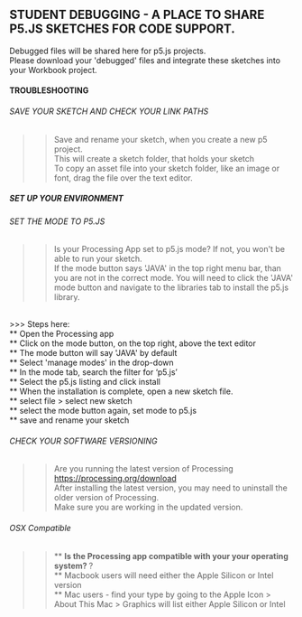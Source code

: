 ## STUDENT DEBUGGING - A PLACE TO SHARE P5.JS SKETCHES FOR CODE SUPPORT.
Debugged files will be shared here for p5.js projects.<br>
Please download your 'debugged' files and integrate these sketches into your Workbook project. <br>

#### TROUBLESHOOTING

###### SAVE YOUR SKETCH AND CHECK YOUR LINK PATHS
>> Save and rename your sketch, when you create a new p5 project. <br>
>> This will create a sketch folder, that holds your sketch <br>
>> To copy an asset file into your sketch folder, like an image or font, drag the file over the text editor. <br>

##### SET UP YOUR ENVIRONMENT

###### SET THE MODE TO P5.JS <br>
>> Is your Processing App set to p5.js mode? If not, you won't be able to run your sketch. <br>
>> If the mode button says 'JAVA' in the top right menu bar, than you are not in the correct mode. You will need to click the 'JAVA' mode button and navigate to the libraries tab to install the p5.js library. <br>
<br> 
>>> Steps here: <br>
 ** Open the Processing app  <br>
 ** Click on the mode button, on the top right, above the text editor <br>
 ** The mode button will say  'JAVA' by default <br>
 ** Select 'manage modes' in the drop-down <br>
 ** In the mode tab,  search the filter for ‘p5.js’ <br>
 ** Select the p5.js listing and click install <br>
 ** When the installation is complete, open a new sketch file. <br>
 ** select file > select new sketch <br>
** select the mode button again, set mode to p5.js <br>
 ** save and rename your sketch <br>

###### CHECK YOUR SOFTWARE VERSIONING 
>> Are you running the latest version of Processing <https://processing.org/download> <br>
>> After installing the latest version, you may need to uninstall the older version of Processing. <br>
>> Make sure you are working in the updated version. <br>

###### OSX Compatible 
>> ** <b> Is the Processing app compatible with your your operating system? </b>?<br>
>> ** Macbook users will need either the Apple Silicon or Intel version <br>
>> **  Mac users - find your type by going to the Apple Icon > About This Mac > Graphics will list either Apple Silicon or Intel <br>




